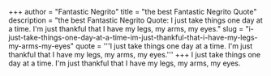 +++
author = "Fantastic Negrito"
title = "the best Fantastic Negrito Quote"
description = "the best Fantastic Negrito Quote: I just take things one day at a time. I'm just thankful that I have my legs, my arms, my eyes."
slug = "i-just-take-things-one-day-at-a-time-im-just-thankful-that-i-have-my-legs-my-arms-my-eyes"
quote = '''I just take things one day at a time. I'm just thankful that I have my legs, my arms, my eyes.'''
+++
I just take things one day at a time. I'm just thankful that I have my legs, my arms, my eyes.

